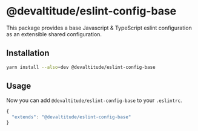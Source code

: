 # @devaltitude/eslint-config-base 

This package provides a base Javascript & TypeScript eslint configuration as an extensible shared configuration.


## Installation

```bash
yarn install --also=dev @devaltitude/eslint-config-base
```

## Usage

Now you can add `@devaltitude/eslint-config-base` to your `.eslintrc`.

```js
{
  "extends": "@devaltitude/eslint-config-base"
}

```
